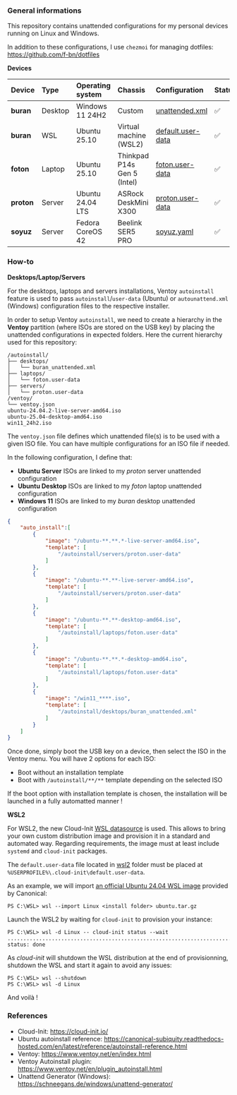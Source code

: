 ### General informations

This repository contains unattended configurations for my personal devices running on Linux and Windows.

In addition to these configurations, I use `chezmoi` for managing dotfiles: https://github.com/f-bn/dotfiles

**Devices**

| Device         | Type      | Operating system | Chassis                     | Configuration | Status    |
| :--------------| :---------| :----------------| :---------------------------| :-------------| :---------|
| **buran**      | Desktop   | Windows 11 24H2  | Custom                      | [unattended.xml](./desktops/buran_unattended.xml) | ✅ |
| **buran**      | WSL       | Ubuntu 25.10     | Virtual machine (WSL2)      | [default.user-data](./wsl2/default.user-data)     | ✅ |
| **foton**      | Laptop    | Ubuntu 25.10     | Thinkpad P14s Gen 5 (Intel) | [foton.user-data](./laptops/foton.user-data)      | ✅ |
| **proton**     | Server    | Ubuntu 24.04 LTS | ASRock DeskMini X300        | [proton.user-data](./servers/proton/proton.user-data) | ✅ |
| **soyuz**      | Server    | Fedora CoreOS 42 | Beelink SER5 PRO            | [soyuz.yaml](./servers/soyuz/soyuz.yaml) | ✅ |

### How-to

**Desktops/Laptop/Servers**

For the desktops, laptops and servers installations, Ventoy `autoinstall` feature is used to pass `autoinstall`/`user-data` (Ubuntu) or `autounattend.xml` (Windows) configuration files to the respective installer.

In order to setup Ventoy `autoinstall`, we need to create a hierarchy in the **Ventoy** partition (where ISOs are stored on the USB key) by placing the unattended configurations in expected folders. Here the current hierarchy used for this repository:

```shell
/autoinstall/
├── desktops/
│   └── buran_unattended.xml
├── laptops/
│   └── foton.user-data
├── servers/
│   └── proton.user-data
/ventoy/
└── ventoy.json
ubuntu-24.04.2-live-server-amd64.iso
ubuntu-25.04-desktop-amd64.iso
win11_24h2.iso
```

The `ventoy.json` file defines which unattended file(s) is to be used with a given ISO file. You can have multiple configurations for an ISO file if needed.

In the following configuration, I define that:
  - **Ubuntu Server** ISOs are linked to my *proton* server unattended configuration
  - **Ubuntu Desktop** ISOs are linked to my *foton* laptop unattended configuration
  - **Windows 11** ISOs are linked to my *buran* desktop unattended configuration

```json
{
    "auto_install":[
        {
            "image": "/ubuntu-**.**.*-live-server-amd64.iso",
            "template": [
                "/autoinstall/servers/proton.user-data"
            ]
        },
        {
            "image": "/ubuntu-**.**-live-server-amd64.iso",
            "template": [
                "/autoinstall/servers/proton.user-data"
            ]
        },
        {
            "image": "/ubuntu-**.**-desktop-amd64.iso",
            "template": [
                "/autoinstall/laptops/foton.user-data"
            ]
        },
        {
            "image": "/ubuntu-**.**.*-desktop-amd64.iso",
            "template": [
                "/autoinstall/laptops/foton.user-data"
            ]
        },
        {
            "image": "/win11_****.iso",
            "template": [
                "/autoinstall/desktops/buran_unattended.xml"
            ]
        }
    ]
}
```

Once done, simply boot the USB key on a device, then select the ISO in the Ventoy menu. You will have 2 options for each ISO:
* Boot without an installation template
* Boot with `/autoinstall/**/**` template depending on the selected ISO

If the boot option with installation template is chosen, the installation will be launched in a fully automatted manner !

**WSL2**

For WSL2, the new Cloud-Init [WSL datasource](https://docs.cloud-init.io/en/latest/reference/datasources/wsl.html) is used. This allows to bring your own custom distribution image and provision it in a standard and automated way. Regarding requirements, the image must at least include `systemd` and `cloud-init` packages.

The `default.user-data` file located in [wsl2](./wsl2/default.user-data) folder must be placed at `%USERPROFILE%\.cloud-init\default.user-data`.

As an example, we will import [an official Ubuntu 24.04 WSL image](https://cloud-images.ubuntu.com/wsl/releases/noble/current/) provided by Canonical: 

```shell
PS C:\WSL> wsl --import Linux <install folder> ubuntu.tar.gz
```

Launch the WSL2 by waiting for `cloud-init` to provision your instance:

```shell
PS C:\WSL> wsl -d Linux -- cloud-init status --wait
...................................................................................................
status: done
```

As *cloud-init* will shutdown the WSL distribution at the end of provisionning, shutdown the WSL and start it again to avoid any issues:

```shell
PS C:\WSL> wsl --shutdown
PS C:\WSL> wsl -d Linux
```

And voilà !

### References

- Cloud-Init: https://cloud-init.io/
- Ubuntu autoinstall reference: https://canonical-subiquity.readthedocs-hosted.com/en/latest/reference/autoinstall-reference.html
- Ventoy: https://www.ventoy.net/en/index.html
- Ventoy Autoinstall plugin: https://www.ventoy.net/en/plugin_autoinstall.html
- Unattend Generator (Windows): https://schneegans.de/windows/unattend-generator/
